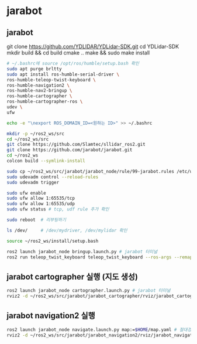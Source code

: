 # jarabot
## jarabot


git clone https://github.com/YDLIDAR/YDLidar-SDK.git
cd YDLidar-SDK
mkdir build && cd build
cmake ..
make && sudo make install

```bash
# ~/.bashrc에 source /opt/ros/humble/setup.bash 확인
sudo apt purge brltty
sudo apt install ros-humble-serial-driver \
ros-humble-teleop-twist-keyboard \
ros-humble-navigation2 \
ros-humble-nav2-bringup \
ros-humble-cartographer \
ros-humble-cartographer-ros \
udev \
ufw

echo -e "\nexport ROS_DOMAIN_ID=<원하는 ID>" >> ~/.bashrc

mkdir -p ~/ros2_ws/src
cd ~/ros2_ws/src
git clone https://github.com/Slamtec/sllidar_ros2.git
git clone https://github.com/jarabot/jarabot.git
cd ~/ros2_ws
colcon build --symlink-install

sudo cp ~/ros2_ws/src/jarabot/jarabot_node/rule/99-jarabot.rules /etc/udev/rules.d/
sudo udevadm control --reload-rules
sudo udevadm trigger

sudo ufw enable
sudo ufw allow 1:65535/tcp
sudo ufw allow 1:65535/udp
sudo ufw status # tcp, udf rule 추가 확인

sudo reboot  # 리부팅하기

ls /dev/     # /dev/mydriver, /dev/mylidar 확인

source ~/ros2_ws/install/setup.bash

ros2 launch jarabot_node bringup.launch.py # jarabot 터미널
ros2 run teleop_twist_keyboard teleop_twist_keyboard --ros-args --remap /cmd_vel:=/keyboard/cmd_vel # jarabot 터미널
```

## jarabot cartographer 실행 (지도 생성)
```bash
ros2 launch jarabot_node cartographer.launch.py # jarabot 터미널
rviz2 -d ~/ros2_ws/src/jarabot/jarabot_cartographer/rviz/jarabot_cartographer.rviz #local pc 에서 실행
```

## jarabot navigation2 실행
```bash
ros2 launch jarabot_node navigate.launch.py map:=$HOME/map.yaml # 절대경로 사용 필수
rviz2 -d ~/ros2_ws/src/jarabot/jarabot_navigation2/rviz/jarabot_navigation2.rviz
```

